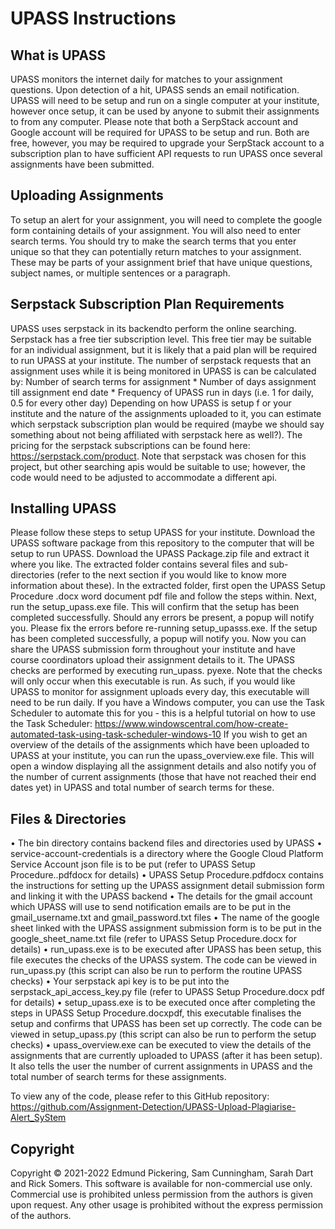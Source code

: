 # UPASS Instructions


## What is UPASS

UPASS monitors the internet daily for matches to your assignment questions. Upon detection of a hit, UPASS sends an email notification. 
UPASS will need to be setup and run on a single computer at your institute, however once setup, it can be used by anyone to submit their assignments to from any computer.
Please note that both a SerpStack account and Google account will be required for UPASS to be setup and run. Both are free, however, you may be required to upgrade your SerpStack account to a subscription plan to have sufficient API requests to run UPASS once several assignments have been submitted.


## Uploading Assignments

To setup an alert for your assignment, you will need to complete the google form containing details of your assignment. You will also need to enter search terms. You should try to make the search terms that you enter unique so that they can potentially return matches to your assignment. These may be parts of your assignment brief that have unique questions, subject names, or multiple sentences or a paragraph.


## Serpstack Subscription Plan Requirements

UPASS uses serpstack in its backendto perform the online searching. Serpstack has a free tier subscription level. This free tier may be suitable for an individual assignment, but it is likely that a paid plan will be required to run UPASS at your institute. The number of serpstack requests that an assignment uses while it is being monitored in UPASS is can be calculated by:
Number of search terms for assignment * Number of days assignment till assignment end date * Frequency of UPASS run in days (i.e. 1 for daily, 0.5 for every other day)
Depending on how UPASS is setup f  or your institute and the nature of the assignments uploaded to it, you can estimate which serpstack subscription plan would be required (maybe we should say something about not being affiliated with serpstack here as well?). The pricing for the serpstack subscriptions can be found here: https://serpstack.com/product. Note that serpstack was chosen for this project, but other searching apis would be suitable to use; however, the code would need to be adjusted to accommodate a different api.


## Installing UPASS

Please follow these steps to setup UPASS for your institute.
Download the UPASS software package from this repository to the computer that will be setup to run UPASS. Download the UPASS Package.zip file and extract it where you like. The extracted folder contains several files and sub-directories (refer to the next section if you would like to know more information about these).
In the extracted folder, first open the UPASS Setup Procedure  .docx word document pdf file and follow the steps within.
Next, run the setup_upass.exe file. This will confirm that the setup has been completed successfully. Should any errors be present, a popup will notify you. Please fix the errors before re-running setup_upasss.exe. If the setup has been completed successfully, a popup will notify you.
Now you can share the UPASS submission form throughout your institute and have course coordinators upload their assignment details to it.
The UPASS checks are performed by executing run_upass.  pyexe. Note that the checks will only occur when this executable is run. As such, if you would like UPASS to monitor for assignment uploads every day, this executable will need to be run daily. If you have a Windows computer, you can use the Task Scheduler to automate this for you - this is a helpful tutorial on how to use the Task Scheduler: https://www.windowscentral.com/how-create-automated-task-using-task-scheduler-windows-10
If you wish to get an overview of the details of the assignments which have been uploaded to UPASS at your institute, you can run the upass_overview.exe file. This will open a window displaying all the assignment details and also notify you of the number of current assignments (those that have not reached their end dates yet) in UPASS and total number of search terms for these.


## Files & Directories
•	The bin directory contains backend files and directories used by UPASS
•	service-account-credentials is a directory where the Google Cloud Platform Service Account json file is to be put (refer to UPASS Setup Procedure..pdfdocx for details)
•	UPASS Setup Procedure.pdfdocx contains the instructions for setting up the UPASS assignment detail submission form and linking it with the UPASS backend
•	The details for the gmail account which UPASS will use to send notification emails are to be put in the gmail_username.txt and gmail_password.txt files
•	The name of the google sheet linked with the UPASS assignment submission form is to be put in the google_sheet_name.txt file (refer to UPASS Setup Procedure.docx for details)
•	run_upass.exe is to be executed after UPASS has been setup, this file executes the checks of the UPASS system. The code can be viewed in run_upass.py (this script can also be run to perform the routine UPASS checks)
•	Your serpstack api key is to be put into the serpstack_api_access_key.py file (refer to UPASS Setup Procedure.docx pdf for details)
•	setup_upass.exe is to be executed once after completing the steps in UPASS Setup Procedure.docxpdf, this executable finalises the setup and confirms that UPASS has been set up correctly. The code can be viewed in setup_upass.py (this script can also be run to perform the setup checks)
•	upass_overview.exe can be executed to view the details of the assignments that are currently uploaded to UPASS (after it has been setup). It also tells the user the number of current assignments in UPASS and the total number of search terms for these assignments.  

To view any of the code, please refer to this GitHub repository: 
https://github.com/Assignment-Detection/UPASS-Upload-Plagiarise-Alert_SyStem


## Copyright

Copyright © 2021-2022 Edmund Pickering, Sam Cunningham, Sarah Dart and Rick Somers. This software is available for non-commercial use only. Commercial use is prohibited unless permission from the authors is given upon request. Any other usage is prohibited without the express permission of the authors. 
